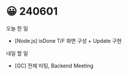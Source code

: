 # 😀 240601

오늘 한 일

* \[Node.js] isDone T/F 화면 구성 + Update 구현

&#x20;내일 할 일

* \[GC] 전체 미팅, Backend Meeting
